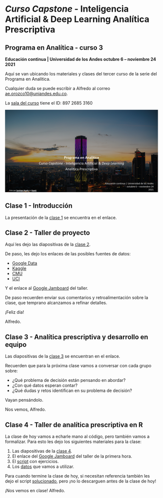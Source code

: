 # *Curso Capstone* - Inteligencia Artificial & Deep Learning Analítica Prescriptiva
## Programa en Analítica - curso 3
**Educación continua | Universidad de los Andes
octubre 6 – noviembre 24</br>
2021**

Aquí se van ubicando los materiales y clases del tercer curso de la serie del Programa en Analítica.

Cualquier duda se puede escribir a Alfredo al correo ae.orozco10@uniandes.edu.co.

La [sala del curso](https://uniandes-edu-co.zoom.us/j/89726853160) tiene el ID: 897 2685 3160

![Carátula del curso](https://github.com/alorozco22/analitica-3-2021/blob/master/img/cover.png)

## Clase 1 - Introducción

La presentación de la [clase 1](https://github.com/alorozco22/analitica-3-2021/blob/master/clases/2021%2010%2006%20Clase%201%20-%20Introduccion.pdf) se encuentra en el enlace.


## Clase 2 - Taller de proyecto

Aquí les dejo las diapositivas de la [clase 2](https://github.com/alorozco22/analitica-3-2021/blob/master/clases/2021%2010%2011%20Clase%202%20-%20Taller%20preparacion%20de%20proyecto.pdf).

De paso, les dejo los enlaces de las posibles fuentes de datos:

* [Google Data](https://datasetsearch.research.google.com/)
* [Kaggle](https://www.kaggle.com/)
* [CMU](https://guides.library.cmu.edu/machine-learning/datasets)
* [UCI](https://archive.ics.uci.edu/ml/datasets.php)

Y el enlace al [Google Jamboard](https://jamboard.google.com/d/1Z0CopcXxzjcSwWJYMyivU_Wpsw8bEILKR_jRaYTW51c/edit?usp=sharing) del taller.

De paso recuerden enviar sus comentarios y retroalimentación sobre la clase, que temprano alcanzamos a refinar detalles.

¡Feliz día!

Alfredo.

## Clase 3 - Analítica prescriptiva y desarrollo en equipo

Las diapositivas de la [clase 3](https://github.com/alorozco22/analitica-3-2021/blob/master/clases/2021%2010%2013%20Clase%203%20-%20Analitica%20prescriptiva%20y%20equipos%20de%20desarrollo.pdf) se encuentran en el enlace.


Recuerden que para la próxima clase vamos a conversar con cada grupo sobre:
* ¿Qué problema de decisión están pensando en abordar?
* ¿Con qué datos esperan contar?
* ¿Qué dudas y retos identifican en su problema de decisión?

Vayan pensándolo.

Nos vemos, Alfredo.

## Clase 4 - Taller de analítica prescriptiva en R

La clase de hoy vamos a echarle mano al código, pero también vamos a formalizar. Para esto les dejo los siguientes materiales para la clase:

1. Las diapositivas de la [clase 4](https://github.com/alorozco22/analitica-3-2021/blob/master/clases/2021%2010%2020%20Clase%204%20-%20Taller%20prescriptiva%20en%20R.pdf).
2. El enlace del [Google Jamboard](https://jamboard.google.com/d/1p9vsnl4NY1bUYr0JdYdE8IRZdczZBeZPhtZjwHyD8oo/edit?usp=sharing) del taller de la primera hora.
3. El [script](https://github.com/alorozco22/analitica-3-2021/blob/master/scripts/2021%2010%2020%20Clase%204%20-%20Taller%20prescriptiva%20en%20R%20-%20con%20ejercicios.R) con ejercicios.
4. Los [datos](https://github.com/alorozco22/analitica-3-2021/blob/master/datos/2021%2010%2020%20Clase%204-mostvaluableplayers.csv) que vamos a utilizar.

Para cuando termine la clase de hoy, si necesitan referencia también les dejo el script [solucionado](https://github.com/alorozco22/analitica-3-2021/blob/master/scripts/2021%2010%2020%20Clase%204%20-%20Taller%20prescriptiva%20en%20R%20-%20resuelto.R), pero ¡no lo descarguen antes de la clase de hoy!

¡Nos vemos en clase!
Alfredo.
